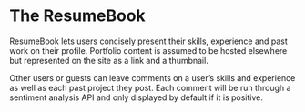 # The ResumeBook

ResumeBook lets users concisely present their skills, experience and past work on their profile. Portfolio content is assumed to be hosted elsewhere but represented on the site as a link and a thumbnail.

Other users or guests can leave comments on a user’s skills and experience as well as each past project they post. Each comment will be run through a sentiment analysis API and only displayed by default if it is positive.

